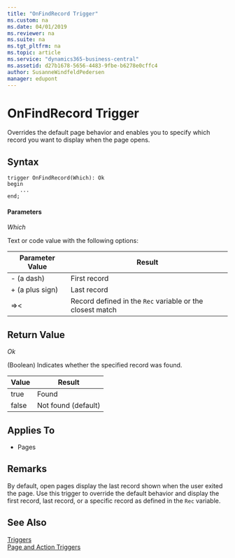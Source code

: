 ```yaml
---
title: "OnFindRecord Trigger"
ms.custom: na
ms.date: 04/01/2019
ms.reviewer: na
ms.suite: na
ms.tgt_pltfrm: na
ms.topic: article
ms.service: "dynamics365-business-central"
ms.assetid: d27b1678-5656-4483-9fbe-b6278e0cffc4
author: SusanneWindfeldPedersen
manager: edupont
---
```



# OnFindRecord Trigger
Overrides the default page behavior and enables you to specify which record you want to display when the page opens.  
  
## Syntax  
```  
trigger OnFindRecord(Which): Ok
begin
    ...
end;
``` 
  
#### Parameters  
 *Which*  
  
 Text or code value with the following options:  
  
|Parameter Value|Result|  
|---------------------|------------|  
|- \(a dash\)|First record|  
|+ \(a plus sign\)|Last record|  
|=>\<|Record defined in the `Rec` variable or the closest match|  
  
## Return Value  
 *Ok*  
  
 \(Boolean\) Indicates whether the specified record was found.  
  
|Value|Result|  
|-----------|------------|  
|true|Found|  
|false|Not found (default)|  
  
## Applies To  
  
-   Pages  
  
## Remarks  
 By default, open pages display the last record shown when the user exited the page. Use this trigger to override the default behavior and display the first record, last record, or a specific record as defined in the `Rec` variable.  
  
## See Also  
 [Triggers](devenv-triggers.md)  
 [Page and Action Triggers](devenv-page-and-action-triggers.md)  